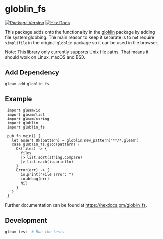 # globlin_fs

[![Package Version](https://img.shields.io/hexpm/v/globlin_fs)](https://hex.pm/packages/globlin_fs)
[![Hex Docs](https://img.shields.io/badge/hex-docs-ffaff3)](https://hexdocs.pm/globlin_fs/)

This package adds onto the functionality in the [globlin](https://hexdocs.pm/globlin) package by adding file system globbing. The main reason to keep it separate is to not require `simplifile` in the original `globlin` package so it can be used in the browser.

Note: This library only currently supports Unix file paths. That means it should work on Linux, macOS and BSD.

## Add Dependency
```sh
gleam add globlin_fs
```

## Example
```gleam
 import gleam/io
 import gleam/list
 import gleam/string
 import globlin
 import globlin_fs

 pub fn main() {
   let assert Ok(pattern) = globlin.new_pattern("**/*.gleam")
   case globlin_fs.glob(pattern) {
     Ok(files) -> {
       files
       |> list.sort(string.compare)
       |> list.each(io.println)
     }
     Error(err) -> {
       io.print("File error: ")
       io.debug(err)
       Nil
     }
   }
 }
 ```

Further documentation can be found at <https://hexdocs.pm/globlin_fs>.

## Development

```sh
gleam test  # Run the tests
```
